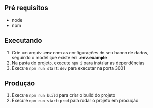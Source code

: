 ## Pré requisitos

- node
- npm

## Executando

1. Crie um arquiv **.env** com as configurações do seu banco de dados, seguindo o model que existe em **.env.example**
2. Na pasta do projeto, execute `npm i` para instalar as dependências
3. Execute `npm run start:dev` para executar na porta 3001

## Produção

1. Execute `npm run build` para criar o build do projeto
2. Execute `npm run start:prod` para rodar o projeto em produção
